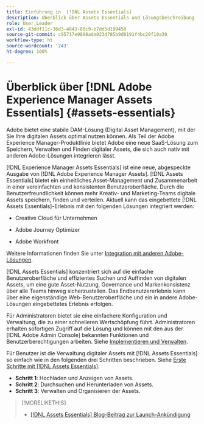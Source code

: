 ```yaml
---
title: Einführung in  [!DNL Assets Essentials]
description: Überblick über Assets Essentials und Lösungsbeschreibung
role: User,Leader
exl-id: 43ddf11c-36d3-4643-80c9-b7dd5d199450
source-git-commit: c95717e9898ade023d785b9d0191f4bc20f10a39
workflow-type: ht
source-wordcount: '243'
ht-degree: 100%

---
```


# Überblick über [!DNL Adobe Experience Manager Assets Essentials] {#assets-essentials}

<!-- TBD: Update this banner to remove Beta label. 
![Banner image for beta docs](assets/do-not-localize/banner-image-beta-docs.png)
-->

Adobe bietet eine stabile DAM-Lösung (Digital Asset Management), mit der Sie Ihre digitalen Assets optimal nutzen können. Als Teil der Adobe Experience Manager-Produktlinie bietet Adobe eine neue SaaS-Lösung zum Speichern, Verwalten und Finden digitaler Assets, die sich auch nativ mit anderen Adobe-Lösungen integrieren lässt.

[!DNL Experience Manager Assets Essentials] ist eine neue, abgespeckte Ausgabe von [!DNL Adobe Experience Manager Assets]. [!DNL Assets Essentials] bietet ein einheitliches Asset-Management und Zusammenarbeit in einer vereinfachten und konsistenten Benutzeroberfläche. Durch die Benutzerfreundlichkeit können mehr Kreativ- und Marketing-Teams digitale Assets speichern, finden und verteilen. Aktuell kann das eingebettete [!DNL Assets Essentials]-Erlebnis mit den folgenden Lösungen integriert werden:

* Creative Cloud für Unternehmen

* Adobe Journey Optimizer

* Adobe Workfront

Weitere Informationen finden Sie unter [Integration mit anderen Adobe-Lösungen](integration.md).

[!DNL Assets Essentials] konzentriert sich auf die einfache Benutzeroberfläche und effizientes Suchen und Auffinden von digitalen Assets, um eine gute Asset-Nutzung, Governance und Markenkonsistenz über alle Teams hinweg sicherzustellen. Das Endbenutzererlebnis kann über eine eigenständige Web-Benutzeroberfläche und ein in andere Adobe-Lösungen eingebettetes Erlebnis erfolgen.

Für Administratoren bietet sie eine einfachere Konfiguration und Verwaltung, die zu einer schnelleren Wertschöpfung führt. Administratoren erhalten sofortigen Zugriff auf die Lösung und können mit den aus der [!DNL Adobe Admin Console] bekannten Funktionen und Benutzerberechtigungen arbeiten. Siehe [Implementieren und Verwalten](/help/deploy-administer.md).

Für Benutzer ist die Verwaltung digitaler Assets mit [!DNL Assets Essentials] so einfach wie in den folgenden drei Schritten beschrieben. Siehe [Erste Schritte mit [!DNL Assets Essentials]](/help/get-started.md).

* **Schritt 1**: Hochladen und Anzeigen von Assets.
* **Schritt 2**: Durchsuchen und Herunterladen von Assets.
* **Schritt 3**: Verwalten und Organisieren der Assets.

>[!MORELIKETHIS]
>
>* [[!DNL Assets Essentials] Blog-Beitrag zur Launch-Ankündigung](https://blog.adobe.com/en/publish/2021/04/27/introducing-adobe-experience-manager-assets-essentials-to-simplify-collaboration-across-teams.html)

